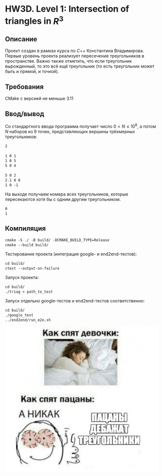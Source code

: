 # HW3D. Level 1: Intersection of triangles in $R^3$

## Описание
Проект создан в рамках курса по $C$++ Константина Владимирова. Первые уровень проекта реализует пересечение треугольников в пространстве. Важно также отметить, что если треугольник вырожденный, то это всё ещё треугольник (то есть треугольник может быть и прямой, и точкой).

## Требования
CMake с версией не меньше 3.11



## Ввод/вывод
Со стандартного ввода программа получает число $0 < N \leqslant 10^6$, а потом $N$ наборов из $9$ точек, представляющих вершины трёхмерных треугольников:
```
2

1 0 1
1 0 5
5 0 4

5 0 2
2.1 0 8
1 0 -1
```


На выходе получаем номера всех треугольников, которые пересекаются хотя бы с одним другим треугольником.

```
0
1
```

## Компиляция
```
cmake -S ./ -B build/ -DCMAKE_BUILD_TYPE=Release
cmake --build build/
```

Тестирование проекта (интеграция google- и end2end-тестов):
```
cd build/
ctest --output-on-failure
```

Запуск проекта:
```
cd build/
./triag < path_to_test
```

Запуск отдельно google-тестов и end2end-тестов соответственно:
```
cd build/
./google_test
../end2end/run_e2e.sh
```

![alt text](images/debug.png)


<!-- ## Структура проекта
- **src/**: содержит исходные файлы с запуском программы и google-тестами
  - `config.cpp`
  - `google_test.cpp`
  - `main.cpp`
- **include/**: содержит заголовочные файлы с реализацией основных классов и методов
  - `config.hpp`   
  - `interval.hpp` 
  - `line.hpp`
  - `octotree.hpp` 
  - `plane.hpp`
  - `point.hpp`   
  - `triangles.hpp`
  - `vector.hpp`
- **end2end/**: содержит конечные тесты и их результаты
  - `run_e2e.sh`
  - `answers/`  
  - `tests/`
- **geogebra_tests/**: содержит архивы для визуализации конкретного google-теста в geogebra-3D
  - `TrgWithTrg3D_1.ggb`
  - `TrgWithTrg3D_2.ggb`
  - `...`
  - `TrgWithLine3D_1.ggb`
  - `...`
- **images/**: для мема
  - `debug.png` -->
